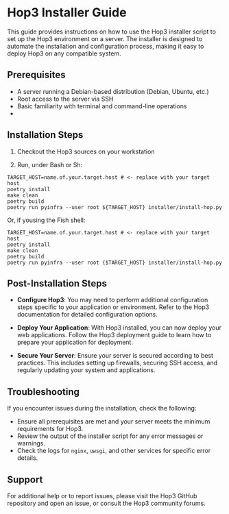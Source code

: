 # Hop3 Installer Guide

This guide provides instructions on how to use the Hop3 installer script to set up the Hop3 environment on a server. The
installer is designed to automate the installation and configuration process, making it easy to deploy Hop3 on any
compatible system.

## Prerequisites

- A server running a Debian-based distribution (Debian, Ubuntu, etc.)
- Root access to the server via SSH
- Basic familiarity with terminal and command-line operations
-

## Installation Steps

1. Checkout the Hop3 sources on your workstation

2. Run, under Bash or Sh:

```fish
TARGET_HOST=name.of.your.target.host # <- replace with your target host
poetry install
make clean
poetry build
poetry run pyinfra --user root ${TARGET_HOST} installer/install-hop.py
```

Or, if yousing the Fish shell:

```fish
TARGET_HOST=name.of.your.target.host # <- replace with your target host
poetry install
make clean
poetry build
poetry run pyinfra --user root {$TARGET_HOST} installer/install-hop.py
```

## Post-Installation Steps

- **Configure Hop3**: You may need to perform additional configuration steps specific to your application or
  environment. Refer to the Hop3 documentation for detailed configuration options.

- **Deploy Your Application**: With Hop3 installed, you can now deploy your web applications. Follow the Hop3 deployment
  guide to learn how to prepare your application for deployment.

- **Secure Your Server**: Ensure your server is secured according to best practices. This includes setting up firewalls,
  securing SSH access, and regularly updating your system and applications.

## Troubleshooting

If you encounter issues during the installation, check the following:

- Ensure all prerequisites are met and your server meets the minimum requirements for Hop3.
- Review the output of the installer script for any error messages or warnings.
- Check the logs for `nginx`, `uwsgi`, and other services for specific error details.

## Support

For additional help or to report issues, please visit the Hop3 GitHub repository and open an issue, or consult the Hop3
community forums.
